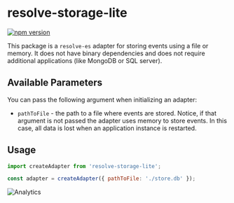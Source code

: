 # **resolve-storage-lite**
[![npm version](https://badge.fury.io/js/resolve-storage-lite.svg)](https://badge.fury.io/js/resolve-storage-lite)

This package is a `resolve-es` adapter for storing events using a file or memory. It does not have binary dependencies and does not require additional applications (like MongoDB or SQL server).

## Available Parameters
You can pass the following argument when initializing an adapter:
* `pathToFile` - the path to a file where events are stored. Notice, if that argument is not passed the adapter uses memory to store events. In this case, all data is lost when an application instance is restarted.

## Usage

```js
import createAdapter from 'resolve-storage-lite';

const adapter = createAdapter({ pathToFile: './store.db' });
```

![Analytics](https://ga-beacon.appspot.com/UA-118635726-1/packages-resolve-storage-lite-readme?pixel)
